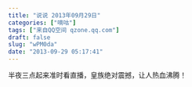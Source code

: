 ```yaml
---
title: "说说 2013年09月29日"
categories: ["嘀咕"]
tags: ["来自QQ空间 qzone.qq.com"]
draft: false
slug: "wPM0da"
date: "2013-09-29 05:17:41"
---
```


半夜三点起来准时看直播，皇族绝对震撼，让人热血沸腾！
